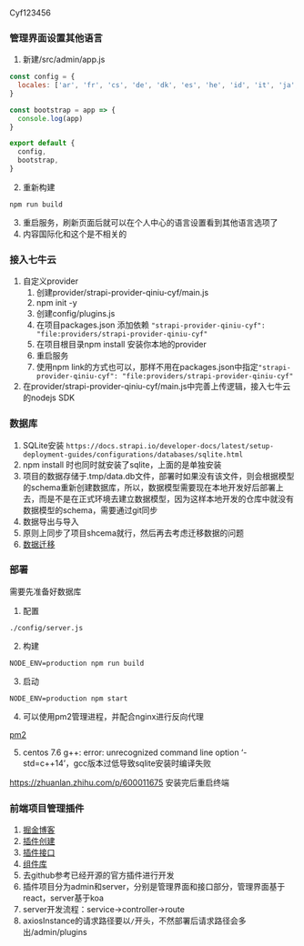 ###
Cyf123456

### 管理界面设置其他语言
1. 新建/src/admin/app.js
```js
const config = {
  locales: ['ar', 'fr', 'cs', 'de', 'dk', 'es', 'he', 'id', 'it', 'ja', 'ko', 'ms', 'nl', 'no', 'pl', 'pt-BR', 'pt', 'ru', 'sk', 'sv', 'th', 'tr', 'uk', 'vi', 'zh-Hans', 'zh'],
}

const bootstrap = app => {
  console.log(app)
}

export default {
  config,
  bootstrap,
}
```
2. 重新构建
```
npm run build
```
3. 重启服务，刷新页面后就可以在个人中心的语言设置看到其他语言选项了
4. 内容国际化和这个是不相关的

### 接入七牛云
1. 自定义provider
   1. 创建provider/strapi-provider-qiniu-cyf/main.js
   2. npm init -y
   3. 创建config/plugins.js
   4. 在项目packages.json 添加依赖 `"strapi-provider-qiniu-cyf": "file:providers/strapi-provider-qiniu-cyf"`
   5. 在项目根目录npm install 安装你本地的provider
   6. 重启服务
   7. 使用npm link的方式也可以，那样不用在packages.json中指定`"strapi-provider-qiniu-cyf": "file:providers/strapi-provider-qiniu-cyf"`
2. 在provider/strapi-provider-qiniu-cyf/main.js中完善上传逻辑，接入七牛云的nodejs SDK


### 数据库
1. SQLite安装
`https://docs.strapi.io/developer-docs/latest/setup-deployment-guides/configurations/databases/sqlite.html`
2. npm install 时也同时就安装了sqlite，上面的是单独安装
3. 项目的数据存储于.tmp/data.db文件，部署时如果没有该文件，则会根据模型的schema重新创建数据库，所以，数据模型需要现在本地开发好后部署上去，而是不是在正式环境去建立数据模型，因为这样本地开发的仓库中就没有数据模型的schema，需要通过git同步
4. 数据导出与导入
5. 原则上同步了项目shcema就行，然后再去考虑迁移数据的问题
6. [数据迁移](https://docs.strapi.io/developer-docs/latest/developer-resources/database-migrations.html)


### 部署

需要先准备好数据库

1. 配置
```
./config/server.js
```
2. 构建
```
NODE_ENV=production npm run build
```
3. 启动
```
NODE_ENV=production npm start
```

4. 可以使用pm2管理进程，并配合nginx进行反向代理

[pm2](https://docs.strapi.io/developer-docs/latest/setup-deployment-guides/deployment/optional-software/process-manager.html)


5. centos 7.6
g++: error: unrecognized command line option ‘-std=c++14’，gcc版本过低导致sqlite安装时编译失败

https://zhuanlan.zhihu.com/p/600011675
安装完后重启终端

### 前端项目管理插件
1. [掘金博客](https://juejin.cn/post/7127660343408459812)
2. [插件创建](https://docs.strapi.io/developer-docs/latest/development/plugins-development.html#create-a-plugin)
3. [插件接口](https://docs.strapi.io/developer-docs/latest/developer-resources/plugin-api-reference/server.html)
4. [组件库](https://design-system.strapi.io/)
5. 去github参考已经开源的官方插件进行开发
6. 插件项目分为admin和server，分别是管理界面和接口部分，管理界面基于react，server基于koa
7. server开发流程：service->controller->route
8. axiosInstance的请求路径要以`/`开头，不然部署后请求路径会多出/admin/plugins
